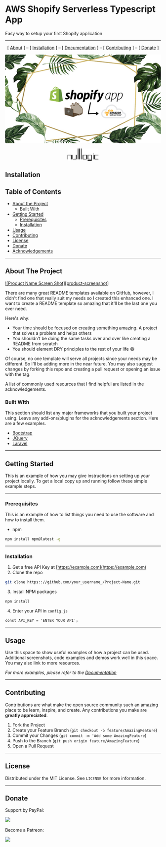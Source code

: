 # AWS Shopify Serverless Typescript App
Easy way to setup your first Shopify application

<hr />
<p align="center"> [ <a href="#about">About</a> ] – [ <a href="#install">Installation</a> ] – [ <a href="../../wiki">Documentation</a> ] – [ <a href="#contributing">Contributing</a> ] – [ <a href="#donate">Donate</a> ] </p>
<p align="center">
<img src="./.imgs/shopify-serverless-typescript.jpg" alt="Docker+WordPress">
</p>

<p align="center">
  <img src="./.imgs/logo.gif" alt="NullLogic logo">
</p>

<!-- install -->

## Installation


<!-- TABLE OF CONTENTS -->
## Table of Contents

* [About the Project](#about-the-project)
  * [Built With](#built-with)
* [Getting Started](#getting-started)
  * [Prerequisites](#prerequisites)
  * [Installation](#installation)
* [Usage](#usage)
* [Contributing](#contributing)
* [License](#license)
* [Donate](#donate)
* [Acknowledgements](#acknowledgements)

<hr />

<!-- ABOUT THE PROJECT -->
## About The Project

[![Product Name Screen Shot][product-screenshot]](https://example.com)

There are many great README templates available on GitHub, however, I didn't find one that really suit my needs so I created this enhanced one. I want to create a README template so amazing that it'll be the last one you ever need.

Here's why:
* Your time should be focused on creating something amazing. A project that solves a problem and helps others
* You shouldn't be doing the same tasks over and over like creating a README from scratch
* You should element DRY principles to the rest of your life :smile:

Of course, no one template will serve all projects since your needs may be different. So I'll be adding more in the near future. You may also suggest changes by forking this repo and creating a pull request or opening an issue with the tag.

A list of commonly used resources that I find helpful are listed in the acknowledgements.

### Built With
This section should list any major frameworks that you built your project using. Leave any add-ons/plugins for the acknowledgements section. Here are a few examples.
* [Bootstrap](https://getbootstrap.com)
* [JQuery](https://jquery.com)
* [Laravel](https://laravel.com)

<hr />

<!-- GETTING STARTED -->
## Getting Started

This is an example of how you may give instructions on setting up your project locally.
To get a local copy up and running follow these simple example steps.

<hr />

### Prerequisites

This is an example of how to list things you need to use the software and how to install them.
* npm
```sh
npm install npm@latest -g
```

<hr />

### Installation

1. Get a free API Key at [https://example.com](https://example.com)
2. Clone the repo
```sh
git clone https:://github.com/your_username_/Project-Name.git
```
3. Install NPM packages
```sh
npm install
```
4. Enter your API in `config.js`
```JS
const API_KEY = 'ENTER YOUR API';
```

<hr />

<!-- USAGE EXAMPLES -->
## Usage

Use this space to show useful examples of how a project can be used. Additional screenshots, code examples and demos work well in this space. You may also link to more resources.

_For more examples, please refer to the [Documentation](https://example.com)_

<hr />

<!-- CONTRIBUTING -->
## Contributing

Contributions are what make the open source community such an amazing place to be learn, inspire, and create. Any contributions you make are **greatly appreciated**.

1. Fork the Project
2. Create your Feature Branch (`git checkout -b feature/AmazingFeature`)
3. Commit your Changes (`git commit -m 'Add some AmazingFeature`)
4. Push to the Branch (`git push origin feature/AmazingFeature`)
5. Open a Pull Request

<hr />

<!-- LICENSE -->
## License

Distributed under the MIT License. See `LICENSE` for more information.


<hr />

<!-- DONATE -->
## Donate


Support by PayPal:

<p><a href="https://www.paypal.me/vladimirlukyanov">
    <img src="./imgs/paypal-button-png-10.png" height="40" />
</a></p>

Become a Patreon:

<a href="https://www.patreon.com/vladimirlukyanov">
    <img src="./imgs/patreon-button-png-10.png" height="40" />
</a>

